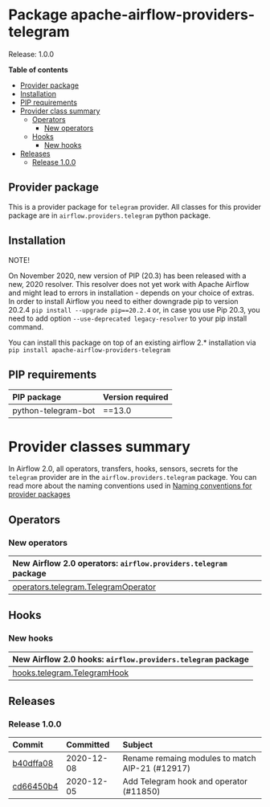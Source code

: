 <!--
 Licensed to the Apache Software Foundation (ASF) under one
 or more contributor license agreements.  See the NOTICE file
 distributed with this work for additional information
 regarding copyright ownership.  The ASF licenses this file
 to you under the Apache License, Version 2.0 (the
 "License"); you may not use this file except in compliance
 with the License.  You may obtain a copy of the License at

   http://www.apache.org/licenses/LICENSE-2.0

 Unless required by applicable law or agreed to in writing,
 software distributed under the License is distributed on an
 "AS IS" BASIS, WITHOUT WARRANTIES OR CONDITIONS OF ANY
 KIND, either express or implied.  See the License for the
 specific language governing permissions and limitations
 under the License.
 -->


# Package apache-airflow-providers-telegram

Release: 1.0.0

**Table of contents**

- [Provider package](#provider-package)
- [Installation](#installation)
- [PIP requirements](#pip-requirements)
- [Provider class summary](#provider-classes-summary)
    - [Operators](#operators)
        - [New operators](#new-operators)
    - [Hooks](#hooks)
        - [New hooks](#new-hooks)
- [Releases](#releases)
    - [Release 1.0.0](#release-100)

## Provider package

This is a provider package for `telegram` provider. All classes for this provider package
are in `airflow.providers.telegram` python package.



## Installation

NOTE!

On November 2020, new version of PIP (20.3) has been released with a new, 2020 resolver. This resolver
does not yet work with Apache Airflow and might lead to errors in installation - depends on your choice
of extras. In order to install Airflow you need to either downgrade pip to version 20.2.4
`pip install --upgrade pip==20.2.4` or, in case you use Pip 20.3, you need to add option
`--use-deprecated legacy-resolver` to your pip install command.

You can install this package on top of an existing airflow 2.* installation via
`pip install apache-airflow-providers-telegram`

## PIP requirements

| PIP package         | Version required   |
|:--------------------|:-------------------|
| python-telegram-bot | ==13.0             |

# Provider classes summary

In Airflow 2.0, all operators, transfers, hooks, sensors, secrets for the `telegram` provider
are in the `airflow.providers.telegram` package. You can read more about the naming conventions used
in [Naming conventions for provider packages](https://github.com/apache/airflow/blob/master/CONTRIBUTING.rst#naming-conventions-for-provider-packages)


## Operators


### New operators

| New Airflow 2.0 operators: `airflow.providers.telegram` package                                                                       |
|:--------------------------------------------------------------------------------------------------------------------------------------|
| [operators.telegram.TelegramOperator](https://github.com/apache/airflow/blob/master/airflow/providers/telegram/operators/telegram.py) |



## Hooks


### New hooks

| New Airflow 2.0 hooks: `airflow.providers.telegram` package                                                               |
|:--------------------------------------------------------------------------------------------------------------------------|
| [hooks.telegram.TelegramHook](https://github.com/apache/airflow/blob/master/airflow/providers/telegram/hooks/telegram.py) |




## Releases

### Release 1.0.0

| Commit                                                                                         | Committed   | Subject                                         |
|:-----------------------------------------------------------------------------------------------|:------------|:------------------------------------------------|
| [b40dffa08](https://github.com/apache/airflow/commit/b40dffa08547b610162f8cacfa75847f3c4ca364) | 2020-12-08  | Rename remaing modules to match AIP-21 (#12917) |
| [cd66450b4](https://github.com/apache/airflow/commit/cd66450b4ee2a219ddc847970255e420ed679700) | 2020-12-05  | Add Telegram hook and operator (#11850)         |
